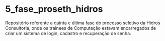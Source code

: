 # 5_fase_proseth_hidros
Repositório referente a quinta e última fase do processo seletivo da Hidros Consultoria, onde os trainees de Computação estavam encarregados de criar um sistema de login, cadastro e recuperação de senha.
